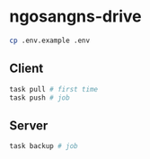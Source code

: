 # ngosangns-drive

```sh
cp .env.example .env
```

## Client

```sh
task pull # first time
task push # job
```

## Server

```sh
task backup # job
```
